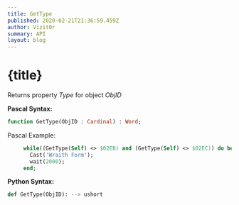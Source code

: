 ```yaml
---
title: GetType
published: 2020-02-21T21:36:59.459Z
author: Vizit0r
summary: API
layout: blog
---
```


# {title}

Returns property *Type* for object *ObjID*


**Pascal Syntax:**

```pascal
function GetType(ObjID : Cardinal) : Word;
```
Pascal Example:
```pascal
     while((GetType(Self) <> $02EB) and (GetType(Self) <> $02EC)) do begin
       Cast('Wraith Form');
       wait(2000);
     end;
```

**Python Syntax:**
```python
def GetType(ObjID): --> ushort
```
